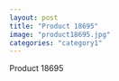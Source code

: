```yaml
---
layout: post
title: "Product 18695"
image: "product18695.jpg"
categories: "category1"
---
```

Product 18695
